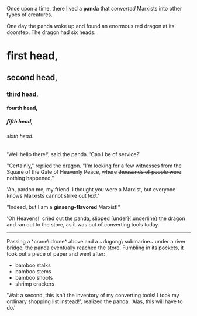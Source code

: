 Once upon a time, there lived a **panda** that *converted* Marxists into other types of creatures.

One day the panda woke up and found an enormous red dragon at its doorstep. The dragon had six heads:

# first head,

## second head,

### third head,

#### fourth head,

##### fifth head,

###### sixth head.

'Well hello there!', said the panda. 'Can I be of service?'

"Certainly," replied the dragon. "I'm looking for a few witnesses from the Square of the Gate of Heavenly Peace, where ~~thousands of people were~~ nothing happened."

'Ah, pardon me, my friend. I thought you were a Marxist, but everyone knows Marxists cannot strike out text.'

"Indeed, but I am a **ginseng-flavored** Marxist!"

'Oh Heavens!' cried out the panda, slipped [under]{.underline} the dragon and ran out to the store, as it was out of converting tools today.

---

Passing a ^crane\ drone^ above and a ~dugong\ submarine~ under a river bridge, the panda eventually reached the store. Fumbling in its pockets, it took out a piece of paper and went after:

- bamboo stalks
- bamboo stems
- bamboo shoots
- shrimp crackers

'Wait a second, this isn't the inventory of my converting tools! I took my ordinary shopping list instead!', realized the panda. 'Alas, this will have to do.'
